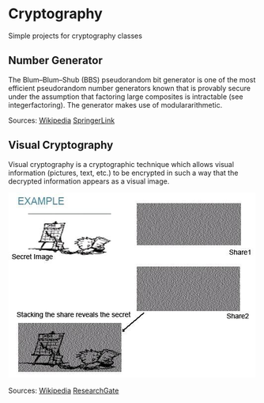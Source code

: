 # Cryptography 
Simple projects for cryptography classes

## Number Generator

The Blum–Blum–Shub (BBS) pseudorandom bit generator is one of the most efficient pseudorandom number generators known that is provably secure under the assumption that factoring large composites is intractable (see integerfactoring). The generator makes use of modulararithmetic. 

Sources: [Wikipedia](https://en.wikipedia.org/wiki/Blum_Blum_Shub)
[SpringerLink](https://link.springer.com/referenceworkentry/10.1007/0-387-23483-7_37)

## Visual Cryptography
Visual cryptography is a cryptographic technique which allows visual information (pictures, text, etc.) to be encrypted in such a way that the decrypted information appears as a visual image.

![Example](VisualCryptography/src/main/resources/programFiles/example.png)

Sources:
[Wikipedia](https://en.wikipedia.org/wiki/Visual_cryptography) 
[ResearchGate](https://www.researchgate.net/figure/Example-of-visual-cryptography_fig2_300715656)
